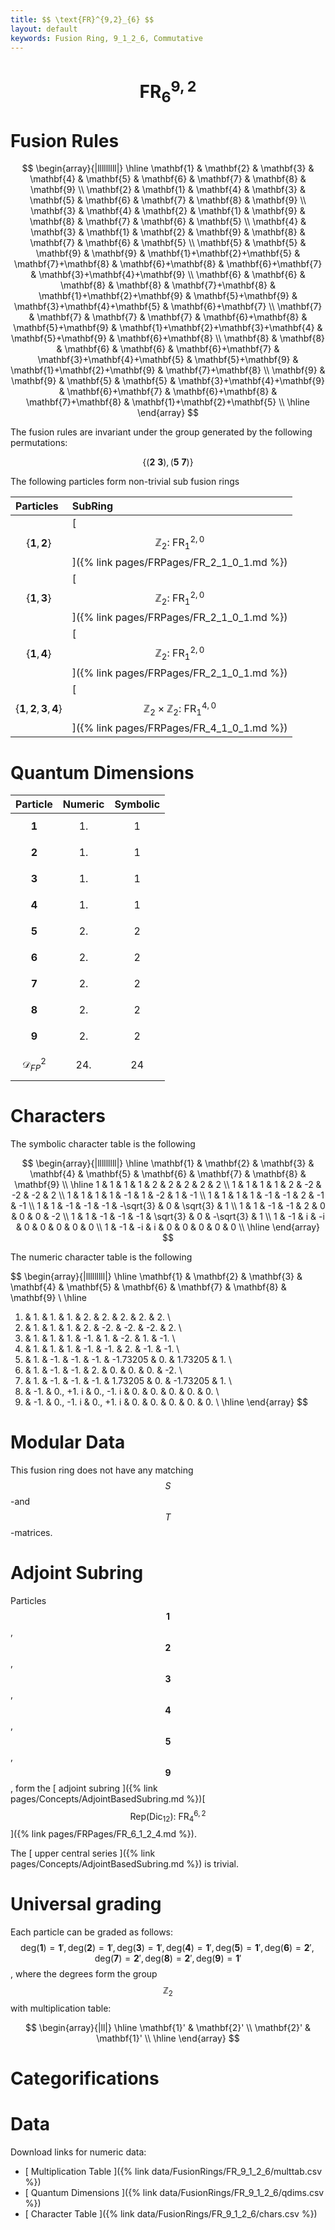 ```yaml
---
title: $$ \text{FR}^{9,2}_{6} $$
layout: default
keywords: Fusion Ring, 9_1_2_6, Commutative
---
```

# $$ \text{FR}^{9,2}_{6} $$


# Fusion Rules

$$
\begin{array}{|lllllllll|}
\hline
 \mathbf{1} & \mathbf{2} & \mathbf{3} & \mathbf{4} & \mathbf{5} & \mathbf{6} & \mathbf{7} & \mathbf{8} & \mathbf{9} \\
 \mathbf{2} & \mathbf{1} & \mathbf{4} & \mathbf{3} & \mathbf{5} & \mathbf{6} & \mathbf{7} & \mathbf{8} & \mathbf{9} \\
 \mathbf{3} & \mathbf{4} & \mathbf{2} & \mathbf{1} & \mathbf{9} & \mathbf{8} & \mathbf{7} & \mathbf{6} & \mathbf{5} \\
 \mathbf{4} & \mathbf{3} & \mathbf{1} & \mathbf{2} & \mathbf{9} & \mathbf{8} & \mathbf{7} & \mathbf{6} & \mathbf{5} \\
 \mathbf{5} & \mathbf{5} & \mathbf{9} & \mathbf{9} & \mathbf{1}+\mathbf{2}+\mathbf{5} & \mathbf{7}+\mathbf{8} & \mathbf{6}+\mathbf{8} & \mathbf{6}+\mathbf{7} & \mathbf{3}+\mathbf{4}+\mathbf{9} \\
 \mathbf{6} & \mathbf{6} & \mathbf{8} & \mathbf{8} & \mathbf{7}+\mathbf{8} & \mathbf{1}+\mathbf{2}+\mathbf{9} & \mathbf{5}+\mathbf{9} & \mathbf{3}+\mathbf{4}+\mathbf{5} & \mathbf{6}+\mathbf{7} \\
 \mathbf{7} & \mathbf{7} & \mathbf{7} & \mathbf{7} & \mathbf{6}+\mathbf{8} & \mathbf{5}+\mathbf{9} & \mathbf{1}+\mathbf{2}+\mathbf{3}+\mathbf{4} & \mathbf{5}+\mathbf{9} & \mathbf{6}+\mathbf{8} \\
 \mathbf{8} & \mathbf{8} & \mathbf{6} & \mathbf{6} & \mathbf{6}+\mathbf{7} & \mathbf{3}+\mathbf{4}+\mathbf{5} & \mathbf{5}+\mathbf{9} & \mathbf{1}+\mathbf{2}+\mathbf{9} & \mathbf{7}+\mathbf{8} \\
 \mathbf{9} & \mathbf{9} & \mathbf{5} & \mathbf{5} & \mathbf{3}+\mathbf{4}+\mathbf{9} & \mathbf{6}+\mathbf{7} & \mathbf{6}+\mathbf{8} & \mathbf{7}+\mathbf{8} & \mathbf{1}+\mathbf{2}+\mathbf{5} \\
\hline
\end{array}
$$


The fusion rules are invariant under the group generated by the following permutations:

$$ \left\{(\mathbf{2} \ \mathbf{3}), (\mathbf{5} \ \mathbf{7})\right\} $$


The following particles form non-trivial sub fusion rings

| Particles | SubRing |
| :------ | :------ |
| $$ \{\mathbf{1},\mathbf{2}\} $$ | [ $$ \mathbb{Z}_2:\ \text{FR}^{2,0}_{1} $$ ]({% link pages/FRPages/FR_2_1_0_1.md %}) |
| $$ \{\mathbf{1},\mathbf{3}\} $$ | [ $$ \mathbb{Z}_2:\ \text{FR}^{2,0}_{1} $$ ]({% link pages/FRPages/FR_2_1_0_1.md %}) |
| $$ \{\mathbf{1},\mathbf{4}\} $$ | [ $$ \mathbb{Z}_2:\ \text{FR}^{2,0}_{1} $$ ]({% link pages/FRPages/FR_2_1_0_1.md %}) |
| $$ \{\mathbf{1},\mathbf{2},\mathbf{3},\mathbf{4}\} $$ | [ $$ \mathbb{Z}_2\times \mathbb{Z}_2:\ \text{FR}^{4,0}_{1} $$ ]({% link pages/FRPages/FR_4_1_0_1.md %}) |


# Quantum Dimensions

| Particle | Numeric | Symbolic |
| :------ | :------ | :------ |
| $$ \mathbf{1} $$ | $$ 1. $$ | $$ 1 $$ |
| $$ \mathbf{2} $$ | $$ 1. $$ | $$ 1 $$ |
| $$ \mathbf{3} $$ | $$ 1. $$ | $$ 1 $$ |
| $$ \mathbf{4} $$ | $$ 1. $$ | $$ 1 $$ |
| $$ \mathbf{5} $$ | $$ 2. $$ | $$ 2 $$ |
| $$ \mathbf{6} $$ | $$ 2. $$ | $$ 2 $$ |
| $$ \mathbf{7} $$ | $$ 2. $$ | $$ 2 $$ |
| $$ \mathbf{8} $$ | $$ 2. $$ | $$ 2 $$ |
| $$ \mathbf{9} $$ | $$ 2. $$ | $$ 2 $$ |
| $$ \mathcal{D}_{FP}^2 $$ | $$ 24. $$ | $$ 24 $$ |

# Characters

The symbolic character table is the following

$$
\begin{array}{|lllllllll|}
\hline
 \mathbf{1} & \mathbf{2} & \mathbf{3} & \mathbf{4} & \mathbf{5} & \mathbf{6} & \mathbf{7} & \mathbf{8} & \mathbf{9} \\
\hline
 1 & 1 & 1 & 1 & 2 & 2 & 2 & 2 & 2 \\
 1 & 1 & 1 & 1 & 2 & -2 & -2 & -2 & 2 \\
 1 & 1 & 1 & 1 & -1 & 1 & -2 & 1 & -1 \\
 1 & 1 & 1 & 1 & -1 & -1 & 2 & -1 & -1 \\
 1 & 1 & -1 & -1 & -1 & -\sqrt{3} & 0 & \sqrt{3} & 1 \\
 1 & 1 & -1 & -1 & 2 & 0 & 0 & 0 & -2 \\
 1 & 1 & -1 & -1 & -1 & \sqrt{3} & 0 & -\sqrt{3} & 1 \\
 1 & -1 & i & -i & 0 & 0 & 0 & 0 & 0 \\
 1 & -1 & -i & i & 0 & 0 & 0 & 0 & 0 \\
\hline
\end{array}
$$

The numeric character table is the following

$$
\begin{array}{|lllllllll|}
\hline
 \mathbf{1} & \mathbf{2} & \mathbf{3} & \mathbf{4} & \mathbf{5} & \mathbf{6} & \mathbf{7} & \mathbf{8} & \mathbf{9} \\
\hline
 1. & 1. & 1. & 1. & 2. & 2. & 2. & 2. & 2. \\
 1. & 1. & 1. & 1. & 2. & -2. & -2. & -2. & 2. \\
 1. & 1. & 1. & 1. & -1. & 1. & -2. & 1. & -1. \\
 1. & 1. & 1. & 1. & -1. & -1. & 2. & -1. & -1. \\
 1. & 1. & -1. & -1. & -1. & -1.73205 & 0. & 1.73205 & 1. \\
 1. & 1. & -1. & -1. & 2. & 0. & 0. & 0. & -2. \\
 1. & 1. & -1. & -1. & -1. & 1.73205 & 0. & -1.73205 & 1. \\
 1. & -1. & 0.\, +1. i & 0.\, -1. i & 0. & 0. & 0. & 0. & 0. \\
 1. & -1. & 0.\, -1. i & 0.\, +1. i & 0. & 0. & 0. & 0. & 0. \\
\hline
\end{array}
$$

# Modular Data

This fusion ring does not have any matching $$ S $$-and $$ T $$-matrices.

# Adjoint Subring

Particles $$ \mathbf{1} $$, $$ \mathbf{2} $$, $$ \mathbf{3} $$, $$ \mathbf{4} $$, $$ \mathbf{5} $$, $$ \mathbf{9} $$, form the [ adjoint subring ]({% link pages/Concepts/AdjointBasedSubring.md %})[ $$ \left.\text{Rep(}\text{Dic}_{12}\right):\ \text{FR}^{6,2}_{4} $$ ]({% link pages/FRPages/FR_6_1_2_4.md %}).

The [ upper central series ]({% link pages/Concepts/AdjointBasedSubring.md %}) is trivial.

# Universal grading

Each particle can be graded as follows: $$ \text{deg}(\mathbf{1}) = \mathbf{1}', \text{deg}(\mathbf{2}) = \mathbf{1}', \text{deg}(\mathbf{3}) = \mathbf{1}', \text{deg}(\mathbf{4}) = \mathbf{1}', \text{deg}(\mathbf{5}) = \mathbf{1}', \text{deg}(\mathbf{6}) = \mathbf{2}', \text{deg}(\mathbf{7}) = \mathbf{2}', \text{deg}(\mathbf{8}) = \mathbf{2}', \text{deg}(\mathbf{9}) = \mathbf{1}' $$, where the degrees form the group $$ \mathbb{Z}_2 $$ with multiplication table:

$$
\begin{array}{|ll|}
\hline
 \mathbf{1}' & \mathbf{2}' \\
 \mathbf{2}' & \mathbf{1}' \\
\hline
\end{array}
$$

# Categorifications



# Data

Download links for numeric data:

* [ Multiplication Table ]({% link data/FusionRings/FR_9_1_2_6/multtab.csv %})
* [ Quantum Dimensions ]({% link data/FusionRings/FR_9_1_2_6/qdims.csv %})
* [ Character Table ]({% link data/FusionRings/FR_9_1_2_6/chars.csv %})